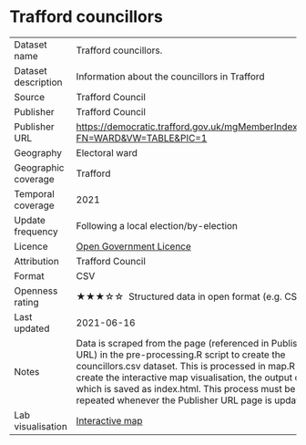 # Trafford councillors
<table>
<tr>
	<td>Dataset name</td>
	<td>Trafford councillors.</td>
</tr>
<tr>
	<td>Dataset description</td>
	<td>Information about the councillors in Trafford</td>
</tr>
<tr>
	<td>Source</td>
	<td>Trafford Council</td>
</tr>
<tr>
	<td>Publisher</td>
	<td>Trafford Council</td>
</tr>
<tr>
	<td>Publisher URL</td>
	<td><a href="https://democratic.trafford.gov.uk/mgMemberIndex.aspx?FN=WARD&VW=TABLE&PIC=1">https://democratic.trafford.gov.uk/mgMemberIndex.aspx?FN=WARD&VW=TABLE&PIC=1</a></td>
</tr>
<tr>
	<td>Geography</td>
	<td>Electoral ward</td>
</tr>
<tr>
	<td>Geographic coverage</td>
	<td>Trafford</td>
</tr>
<tr>
	<td>Temporal coverage</td>
	<td>2021</td>
</tr>
<tr>
	<td>Update frequency</td>
	<td>Following a local election/by-election</td>
</tr>
<tr>
	<td>Licence</td>
	<td><a href="http://www.nationalarchives.gov.uk/doc/open-government-licence/version/3/">Open Government Licence</a></td>
</tr>
<tr>
	<td>Attribution</td>
	<td>Trafford Council</td>
</tr>
<tr>
	<td>Format</td>
	<td>CSV</td>
</tr>
<tr>
	<td>Openness rating</td>
	<td>&#9733&#9733&#9733&#9734&#9734&nbsp; Structured data in open format (e.g. CSV)</td>
</tr>
<tr>
	<td>Last updated</td>
	<td>2021-06-16</td>
</tr>
<tr>
	<td>Notes</td>
	<td>Data is scraped from the page (referenced in Publisher URL) in the pre-processing.R script to create the councillors.csv dataset. This is processed in map.R to create the interactive map visualisation, the output of which is saved as index.html. This process must be repeated whenever the Publisher URL page is updated.</td>
</tr>
<tr>
	<td>Lab visualisation</td>
	<td><a href="https://www.trafforddatalab.io/councillors/index.html">Interactive map</a></td>
</tr>
</table>
